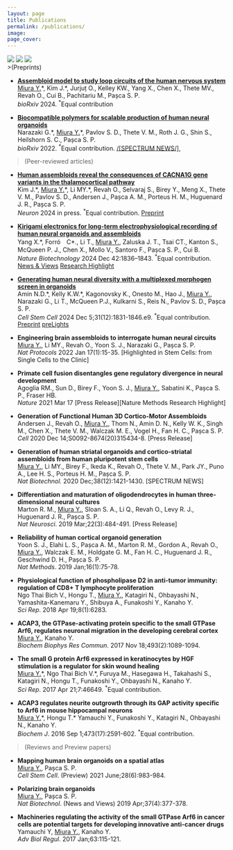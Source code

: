```yaml
---
layout: page
title: Publications
permalink: /publications/
image:
page_cover:
---
```

<div class="page__gallery__wrapper">
  <div class="page__gallery__images">
    <img src="/images/Andersen_Cell_2020.tif.jpg" loading="lazy">
    <img src="/images/Miura_Nat_Protocols_2022.jpg" loading="lazy">
    <img src="/images/Yang_Nat_Biotech_2024.jpg" loading="lazy">
  </div>
</div>
>(Preprints)

* [**Assembloid model to study loop circuits of the human nervous system**](https://www.biorxiv.org/content/10.1101/2024.10.13.617729v1)<br>
<ins>Miura Y.</ins>\*, Kim J.\*, Jurjuț O., Kelley KW., Yang X., Chen X., Thete MV., Revah O., Cui B., Pachitariu M., Pașca S. P.<br>
*bioRxiv* 2024. <sup>\*</sup>Equal contribution

* [**Biocompatible polymers for scalable production of human neural organoids**](https://www.biorxiv.org/content/10.1101/2022.03.18.484949v2.abstract)<br>
Narazaki G.\*, <ins>Miura Y.</ins>\*, Pavlov S. D., Thete V. M., Roth J. G., Shin S., Heilshorn S. C., Pașca S. P.<br>
*bioRxiv* 2022. <sup>\*</sup>Equal contribution. [/[SPECTRUM NEWS/]](https://www.thetransmitter.org/spectrum/community-newsletter-organoid-drug-screens-intervention-overreach-self-advocates-concerns/?fspec=1), 

>(Peer-reviewed articles)

* [**Human assembloids reveal the consequences of CACNA1G gene variants in the thalamocortical pathway**](https://www.cell.com/neuron/abstract/S0896-6273(24)00692-5)<br>
Kim J.\*, <ins>Miura Y.</ins>\*, Li MY.\*, Revah O., Selvaraj S., Birey Y., Meng X., Thete V. M., Pavlov S. D., Andersen J., Pașca A. M., Porteus H. M., Huguenard J. R., Pașca S. P.<br>
*Neuron* 2024 in press. <sup>\*</sup>Equal contribution. [Preprint](https://www.biorxiv.org/content/10.1101/2023.03.15.530726v2)

* [**Kirigami electronics for long-term electrophysiological recording of human neural organoids and assembloids**](https://www.nature.com/articles/s41587-023-02081-3)<br>
Yang X.\*, Forró　C\*., Li T., <ins>Miura Y.</ins>, Zaluska J. T., Tsai CT., Kanton S., McQueen P. J., Chen X., Mollo V., Santoro F., Pașca S. P., Cui B.<br>
*Nature Biotechnology* 2024 Dec 42:1836–1843. <sup>\*</sup>Equal contribution. [News & Views](https://www.nature.com/articles/s41587-024-02128-z) [Research Highlight](https://www.nature.com/articles/s44222-024-00164-7)

* [**Generating human neural diversity with a multiplexed morphogen screen in organoids**](https://www.cell.com/cell-stem-cell/abstract/S1934-5909(24)00378-3?_returnURL=https%3A%2F%2Flinkinghub.elsevier.com%2Fretrieve%2Fpii%2FS1934590924003783%3Fshowall%3Dtrue)<br>
Amin N.D.\*, Kelly K.W.\*, Kagonovsky K., Onesto M., Hao J., <ins>Miura Y.</ins>, Narazaki G., Li T., McQueen P.J., Kulkarni S., Reis N., Pavlov S. D., Pașca S. P.<br>
*Cell Stem Cell* 2024 Dec 5;31(12):1831-1846.e9. <sup>\*</sup>Equal contribution. [Preprint](https://www.biorxiv.org/content/10.1101/2023.05.31.541819v1) [preLights](https://prelights.biologists.com/highlights/generating-human-neural-diversity-with-a-multiplexed-morphogen-screen-in-organoids/)

* **Engineering brain assembloids to interrogate human neural circuits**<br>
<ins>Miura Y.</ins>, Li MY., Revah O., Yoon S. J., Narazaki G., Pașca S. P.<br>
*Nat Protocols* 2022 Jan 17(1):15-35. [Highlighted in Stem Cells: from Single Cells to the Clinic]

* **Primate cell fusion disentangles gene regulatory divergence in neural development**<br>
Agoglia RM., Sun D., Birey F., Yoon S. J., <ins>Miura Y.</ins>, Sabatini K., Pașca S. P., Fraser HB.<br>
*Nature* 2021 Mar 17 [Press Release][Nature Methods Research Highlight]

* **Generation of Functional Human 3D Cortico-Motor Assembloids**<br>
Andersen J., Revah O., <ins>Miura Y.</ins>, Thom N., Amin D. N., Kelly W. K., Singh M., Chen X., Thete V. M., Walczak M. E., Vogel H., Fan H. C., Pașca S. P.<br>
*Cell* 2020 Dec 14;S0092-8674(20)315434-8. [Press Release]

* **Generation of human striatal organoids and cortico-striatal assembloids from human pluripotent stem cells**<br>
<ins>Miura Y.</ins>, Li MY., Birey F., Ikeda K., Revah O., Thete V. M., Park JY., Puno A., Lee H. S., Porteus H. M., Pașca S. P.<br>
*Nat Biotechnol.* 2020 Dec;38(12):1421-1430. [SPECTRUM NEWS]

* **Differentiation and maturation of oligodendrocytes in human three-dimensional neural cultures**<br>
Marton R. M., <ins>Miura Y.</ins>, Sloan S. A., Li Q., Revah O., Levy R. J., Huguenard J. R., Pașca S. P.<br>
*Nat Neurosci*. 2019 Mar;22(3):484-491. [Press Release]

* **Reliability of human cortical organoid generation**<br>
Yoon S. J., Elahi L. S., Pașca A. M., Marton R. M., Gordon A., Revah O., <ins>Miura Y.</ins>, Walczak E. M., Holdgate G. M., Fan H. C., Huguenard J. R., Geschwind D. H., Pașca S. P.<br>
*Nat Methods*. 2019 Jan;16(1):75-78.

* **Physiological function of phospholipase D2 in anti-tumor immunity: regulation of CD8+ T lymphocyte proliferation**<br>
Ngo Thai Bich V., Hongu T., <ins>Miura Y.</ins>, Katagiri N., Ohbayashi N., Yamashita-Kanemaru Y., Shibuya A., Funakoshi Y., Kanaho Y.<br>
*Sci Rep*. 2018 Apr 19;8(1):6283.

* **ACAP3, the GTPase-activating protein specific to the small GTPase Arf6, regulates neuronal migration in the developing cerebral cortex**<br>
<ins>Miura Y.</ins>, Kanaho Y.<br>
*Biochem Biophys Res Commun*. 2017 Nov 18;493(2):1089-1094.

* **The small G protein Arf6 expressed in keratinocytes by HGF stimulation is a regulator for skin wound healing**<br> 
<ins>Miura Y.</ins>\*, Ngo Thai Bich V.\*, Furuya M., Hasegawa H., Takahashi S., Katagiri N., Hongu T., Funakoshi Y., Ohbayashi N., Kanaho Y.<br>
*Sci Rep*. 2017 Apr 21;7:46649. <sup>\*</sup>Equal contribution.

* **ACAP3 regulates neurite outgrowth through its GAP activity specific to Arf6 in mouse hippocampal neurons**<br>
<ins>Miura Y.</ins>\*, Hongu T.\* Yamauchi Y., Funakoshi Y., Katagiri N., Ohbayashi N., Kanaho Y.<br>
*Biochem J*. 2016 Sep 1;473(17):2591-602. <sup>\*</sup>Equal contribution.

>(Reviews and Preview papers)

* **Mapping human brain organoids on a spatial atlas**<br>
<ins>Miura Y.</ins>, Pașca S. P.<br>
*Cell Stem Cell*. (Preview) 2021 June;28(6):983-984.

* **Polarizing brain organoids**<br>
<ins>Miura Y.</ins>, Pașca S. P.<br>
*Nat Biotechnol*. (News and Views) 2019 Apr;37(4):377-378.

* **Machineries regulating the activity of the small GTPase Arf6 in cancer cells are potential targets for developing innovative anti-cancer drugs**<br>
Yamauchi Y, <ins>Miura Y.</ins>, Kanaho Y.<br>
*Adv Biol Regul*. 2017 Jan;63:115-121.



